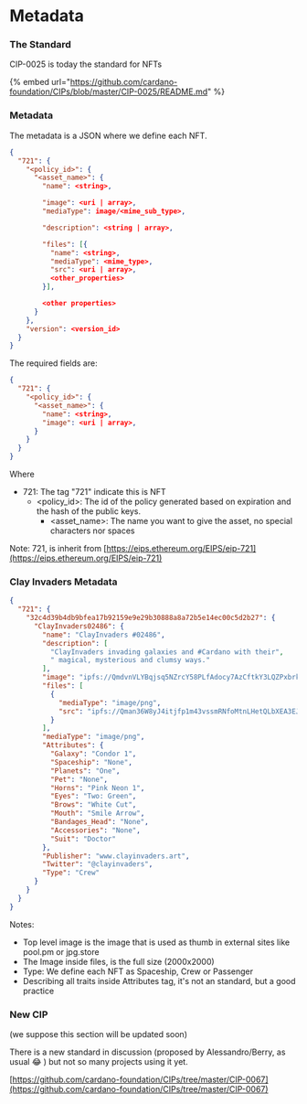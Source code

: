 # Metadata

### The Standard

CIP-0025 is today the standard for NFTs

{% embed url="https://github.com/cardano-foundation/CIPs/blob/master/CIP-0025/README.md" %}

### Metadata

The metadata is a JSON where we define each NFT.

```json
{
  "721": {
    "<policy_id>": {
      "<asset_name>": {
        "name": <string>,

        "image": <uri | array>,
        "mediaType": image/<mime_sub_type>,

        "description": <string | array>,

        "files": [{
          "name": <string>,
          "mediaType": <mime_type>,
          "src": <uri | array>,
          <other_properties>
        }],

        <other properties>
      }
    },
    "version": <version_id>
  }
}
```

The required fields are:

```json
{
  "721": {
    "<policy_id>": {
      "<asset_name>": {
        "name": <string>,
        "image": <uri | array>,
      }
    }
  }
}
```

Where

* 721: The tag "721"  indicate this is NFT
  * \<policy\_id>: The id of the policy generated based on expiration and the hash of the public keys.
    * \<asset\_name>: The name you want to give the asset, no special characters nor spaces

Note: 721, is inherit from [https://eips.ethereum.org/EIPS/eip-721](https://eips.ethereum.org/EIPS/eip-721)

### Clay Invaders Metadata

```json
{
  "721": {
    "32c4d39b4db9bfea17b92159e9e29b30888a8a72b5e14ec00c5d2b27": {
      "ClayInvaders02486": {
        "name": "ClayInvaders #02486",
        "description": [
          "ClayInvaders invading galaxies and #Cardano with their",
          " magical, mysterious and clumsy ways."
        ],
        "image": "ipfs://QmdvnVLYBqjsq5NZrcY58PLfAdocy7AzCftkY3LQZPxbrk",
        "files": [
          {
            "mediaType": "image/png",
            "src": "ipfs://Qman36W8yJ4itjfp1m43vssmRNfoMtnLHetQLbXEA3EJNs"
          }
        ],
        "mediaType": "image/png",
        "Attributes": {
          "Galaxy": "Condor 1",
          "Spaceship": "None",
          "Planets": "One",
          "Pet": "None",
          "Horns": "Pink Neon 1",
          "Eyes": "Two: Green",
          "Brows": "White Cut",
          "Mouth": "Smile Arrow",
          "Bandages_Head": "None",
          "Accessories": "None",
          "Suit": "Doctor"
        },
        "Publisher": "www.clayinvaders.art",
        "Twitter": "@clayinvaders",
        "Type": "Crew"
      }
    }
  }
}
```

Notes:

* Top level image is the image that is used as thumb in external sites like pool.pm or jpg.store
* The Image inside files, is the full size (2000x2000)
* Type: We define each NFT as Spaceship, Crew or Passenger
* Describing all traits inside Attributes tag, it's not an standard, but a good practice

### New CIP

(we suppose this section will be updated soon)

There is a new standard in discussion (proposed by Alessandro/Berry, as usual 😂 ) but not so many projects using it yet.&#x20;

[https://github.com/cardano-foundation/CIPs/tree/master/CIP-0067](https://github.com/cardano-foundation/CIPs/tree/master/CIP-0067)
